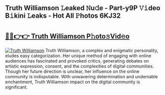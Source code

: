 ## Truth Williamson 𝙻eaked 𝙽u𝚍e - Part-y9P 𝚅𝚒deo B𝚒kini 𝙻eaks - Hot All 𝙿hotos 6KJ32

# <h2><a href="http://ld7ehy.urlbe.top/?page=Truth+Williamson">🔗🔗👉👉 Truth Williamson P𝚑oto𝚜Vid𝚎o</a></h2>

[![Truth Williamson](https://i.imgur.com/eBuTRDB.gif)](http://ld7ehy.urlbe.top/?page=Truth+Williamson)
Truth Williamson, a complex and enigmatic personality, eludes easy categorization. Her unique method of engaging with online audiences has fascinated and provoked critics, generating debates on artistic expression, consent, and the complexities of digital communities. Though her future direction is unclear, her influence on the online community is indisputable. With unwavering determination and undeniable enchantment, Truth Williamson impact on the digital community is significant.
